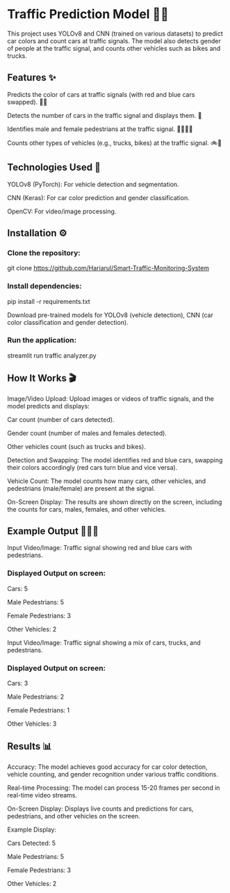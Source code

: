 # Traffic Prediction Model 🚗🚦

This project uses YOLOv8 and CNN (trained on various datasets) to predict car colors and count cars at traffic signals. The model also detects gender of people at the traffic signal, and counts other vehicles such as bikes and trucks.

## Features ✨

Predicts the color of cars at traffic signals (with red and blue cars swapped). 🔴🔵

Detects the number of cars in the traffic signal and displays them. 🚙

Identifies male and female pedestrians at the traffic signal. 🚶‍♂️🚶‍♀️

Counts other types of vehicles (e.g., trucks, bikes) at the traffic signal. 🚲🚚

## Technologies Used 🔧

YOLOv8 (PyTorch): For vehicle detection and segmentation.

CNN (Keras): For car color prediction and gender classification.

OpenCV: For video/image processing.

## Installation ⚙️
### Clone the repository:

git clone https://github.com/Hariarul/Smart-Traffic-Monitoring-System

### Install dependencies:

pip install -r requirements.txt

Download pre-trained models for YOLOv8 (vehicle detection), CNN (car color classification and gender detection).

### Run the application:

streamlit run traffic analyzer.py

## How It Works 🎬

Image/Video Upload: Upload images or videos of traffic signals, and the model predicts and displays:

Car count (number of cars detected).

Gender count (number of males and females detected).

Other vehicles count (such as trucks and bikes).

Detection and Swapping: The model identifies red and blue cars, swapping their colors accordingly (red cars turn blue and vice versa).

Vehicle Count: The model counts how many cars, other vehicles, and pedestrians (male/female) are present at the signal.

On-Screen Display: The results are shown directly on the screen, including the counts for cars, males, females, and other vehicles.

## Example Output 🧑‍🤝‍🧑

Input Video/Image: Traffic signal showing red and blue cars with pedestrians.

### Displayed Output on screen:

Cars: 5

Male Pedestrians: 5

Female Pedestrians: 3

Other Vehicles: 2

Input Video/Image: Traffic signal showing a mix of cars, trucks, and pedestrians.
### Displayed Output on screen:

Cars: 3

Male Pedestrians: 2

Female Pedestrians: 1

Other Vehicles: 3

## Results 📊

Accuracy: The model achieves good accuracy for car color detection, vehicle counting, and gender recognition under various traffic conditions.

Real-time Processing: The model can process 15-20 frames per second in real-time video streams.

On-Screen Display: Displays live counts and predictions for cars, pedestrians, and other vehicles on the screen.

Example Display:

Cars Detected: 5

Male Pedestrians: 5

Female Pedestrians: 3

Other Vehicles: 2

